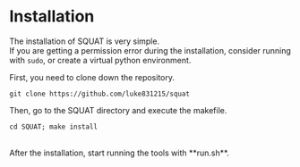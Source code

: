 # Installation

The installation of SQUAT is very simple.  
If you are getting a permission error during the installation, consider running with `sudo`, or create a virtual python environment.


First, you need to clone down the repository.

	git clone https://github.com/luke831215/squat

Then, go to the SQUAT directory and execute the makefile.
	
	cd SQUAT; make install

<br>
After the installation, start running the tools with **run.sh**.